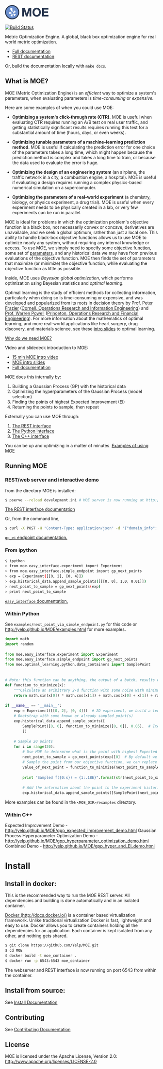 ![MOE logo](https://github.com/yelp/MOE/raw/master/moe/static/img/moe_logo_48.png)

[![Build Status](https://travis-ci.org/Yelp/MOE.svg?branch=master)](https://travis-ci.org/Yelp/MOE)

Metric Optimization Engine. A global, black box optimization engine for real world metric optimization.

  * [Full documentation][1]
  * [REST documentation][2]

Or, build the documentation locally with `make docs`.

## What is MOE?

MOE (Metric Optimization Engine) is an *efficient* way to optimize a system's parameters, when evaluating parameters is *time-consuming* or *expensive*.

Here are some examples of when you could use MOE:

* **Optimizing a system's click-through rate (CTR).**  MOE is useful when evaluating CTR requires running an A/B test on real user traffic, and getting statistically significant results requires running this test for a substantial amount of time (hours, days, or even weeks).

* **Optimizing tunable parameters of a machine-learning prediction method.**  MOE is useful if calculating the prediction error for one choice of the parameters takes a long time, which might happen because the prediction method is complex and takes a long time to train, or because the data used to evaluate the error is huge.

* **Optimizing the design of an engineering system** (an airplane, the traffic network in a city, a combustion engine, a hospital).  MOE is useful if evaluating a design requires running a complex physics-based numerical simulation on a supercomputer. 

* **Optimizing the parameters of a real-world experiment** (a chemistry, biology, or physics experiment, a drug trial).  MOE is useful when every experiment needs to be physically created in a lab, or very few experiments can be run in parallel.

MOE is ideal for problems in which the optimization problem's objective function is a black box, not necessarily convex or concave, derivatives are unavailable, and we seek a global optimum, rather than just a local one. This ability to handle black-box objective functions allows us to use MOE to optimize nearly any system, without requiring any internal knowledge or access. To use MOE, we simply need to specify some [objective function][14], some set of [parameters][15], and any historical data we may have from previous evaluations of the objective function. MOE then finds the set of parameters that maximize (or minimize) the objective function, while evaluating the objective function as little as possible. 

Inside, MOE uses *Bayesian global optimization*, which performs optimization using Bayesian statistics and *optimal learning*. 

Optimal learning is the study of efficient methods for collecting information, particularly when doing so is time-consuming or expensive, and was developed and popularized from its roots in decision theory by [Prof. Peter Frazier][16] ([Cornell, Operations Research and Information Engineering][17]) and [Prof. Warren Powell][18] ([Princeton, Operations Research and Financial Engineering][19]). For more information about the mathematics of optimal learning, and more real-world applications like heart surgery, drug discovery, and materials science, see these [intro slides][20] to optimal learning.

[Why do we need MOE?][21]

Video and slidedeck introduction to MOE:

* [15 min MOE intro video][10]
* [MOE intro slides][11]
* [Full documentation][1]

MOE does this internally by:

1. Building a Gaussian Process (GP) with the historical data
2. Optimizing the hyperparameters of the Gaussian Process (model selection)
3. Finding the points of highest Expected Improvement (EI)
4. Returning the points to sample, then repeat

Externally you can use MOE through:

1. [The REST interface][2]
2. [The Python interface][9]
3. [The C++ interface][12]

You can be up and optimizing in a matter of minutes. [Examples of using MOE][13]

## Running MOE

### REST/web server and interactive demo

from the directory MOE is installed:

```bash
$ pserve --reload development.ini # MOE server is now running at http://localhost:6543
```

[The REST interface documentation][2]

Or, from the command line,

```bash
$ curl -X POST -H "Content-Type: application/json" -d '{"domain_info": {"dim": 1}, "points_to_evaluate": [[0.1], [0.5], [0.9]], "gp_historical_info": {"points_sampled": [{"value_var": 0.01, "value": 0.1, "point": [0.0]}, {"value_var": 0.01, "value": 0.2, "point": [1.0]}]}}' http://127.0.0.1:6543/gp/ei
```
[`gp_ei` endpoint documentation.][4]

### From ipython

```bash
$ ipython
> from moe.easy_interface.experiment import Experiment
> from moe.easy_interface.simple_endpoint import gp_next_points
> exp = Experiment([[0, 2], [0, 4]])
> exp.historical_data.append_sample_points([[[0, 0], 1.0, 0.01]])
> next_point_to_sample = gp_next_points(exp)
> print next_point_to_sample
```
[`easy_interface` documentation.][5]

### Within Python

See ``examples/next_point_via_simple_endpoint.py`` for this code or http://yelp.github.io/MOE/examples.html for more examples.

```python
import math
import random

from moe.easy_interface.experiment import Experiment
from moe.easy_interface.simple_endpoint import gp_next_points
from moe.optimal_learning.python.data_containers import SamplePoint


# Note: this function can be anything, the output of a batch, results of an A/B experiment, the value of a physical experiment etc.
def function_to_minimize(x):
    """Calculate an aribitrary 2-d function with some noise with minimum near [1, 2.6]."""
    return math.sin(x[0]) * math.cos(x[1]) + math.cos(x[0] + x[1]) + random.uniform(-0.02, 0.02)

if __name__ == '__main__':
    exp = Experiment([[0, 2], [0, 4]])  # 2D experiment, we build a tensor product domain
    # Bootstrap with some known or already sampled point(s)
    exp.historical_data.append_sample_points([
        SamplePoint([0, 0], function_to_minimize([0, 0]), 0.05),  # Iterables of the form [point, f_val, f_var] are also allowed
        ])

    # Sample 20 points
    for i in range(20):
        # Use MOE to determine what is the point with highest Expected Improvement to use next
        next_point_to_sample = gp_next_points(exp)[0]  # By default we only ask for one point
        # Sample the point from our objective function, we can replace this with any function
        value_of_next_point = function_to_minimize(next_point_to_sample)

        print "Sampled f({0:s}) = {1:.18E}".format(str(next_point_to_sample), value_of_next_point)

        # Add the information about the point to the experiment historical data to inform the GP
        exp.historical_data.append_sample_points([SamplePoint(next_point_to_sample, value_of_next_point, 0.01)])  # We can add some noise
```

More examples can be found in the `<MOE_DIR>/examples` directory.

### Within C++

Expected Improvement Demo - http://yelp.github.io/MOE/gpp_expected_improvement_demo.html
Gaussian Process Hyperparameter Optimization Demo - http://yelp.github.io/MOE/gpp_hyperparameter_optimization_demo.html
Combined Demo - http://yelp.github.io/MOE/gpp_hyper_and_EI_demo.html

# Install

## Install in docker:

This is the recommended way to run the MOE REST server. All dependencies and building is done automatically and in an isolated container.

[Docker (http://docs.docker.io/)][6] is a container based virtualization framework. Unlike traditional virtualization Docker is fast, lightweight and easy to use. Docker allows you to create containers holding all the dependencies for an application. Each container is kept isolated from any other, and nothing gets shared.

```bash
$ git clone https://github.com/Yelp/MOE.git
$ cd MOE
$ docker build -t moe_container .
$ docker run -p 6543:6543 moe_container
```

The webserver and REST interface is now running on port 6543 from within the container.

## Install from source:

See [Install Documentation][7]

## Contributing

See [Contributing Documentation][8]

## License

MOE is licensed under the Apache License, Version 2.0: http://www.apache.org/licenses/LICENSE-2.0

[0]: https://www.youtube.com/watch?v=qAN6iyYPbEE
[1]: http://yelp.github.io/MOE/
[2]: http://yelp.github.io/MOE/moe.views.rest.html
[3]: http://github.com/Yelp/MOE/pulls
[4]: http://yelp.github.io/MOE/moe.views.rest.html#module-moe.views.rest.gp_ei
[5]: http://yelp.github.io/MOE/moe.easy_interface.html
[6]: http://docs.docker.io/
[7]: http://yelp.github.io/MOE/install.html
[8]: http://yelp.github.io/MOE/contributing.html
[9]: http://yelp.github.io/MOE/moe.optimal_learning.python.python_version.html
[10]: http://www.youtube.com/watch?v=qAN6iyYPbEE
[11]: http://www.slideshare.net/YelpEngineering/yelp-engineering-open-house-112013-optimally-learning-for-fun-and-profit
[12]: http://yelp.github.io/MOE/cpp_tree.html
[13]: http://yelp.github.io/MOE/examples.html
[14]: http://yelp.github.io/MOE/objective_functions.html
[15]: http://yelp.github.io/MOE/objective_functions.html#parameters
[16]: http://people.orie.cornell.edu/pfrazier/
[17]: http://www.orie.cornell.edu/
[18]: http://optimallearning.princeton.edu/
[19]: http://orfe.princeton.edu/
[20]: http://people.orie.cornell.edu/pfrazier/Presentations/2014.01.Lancaster.BGO.pdf
[21]: http://yelp.github.io/MOE/why_moe.html
